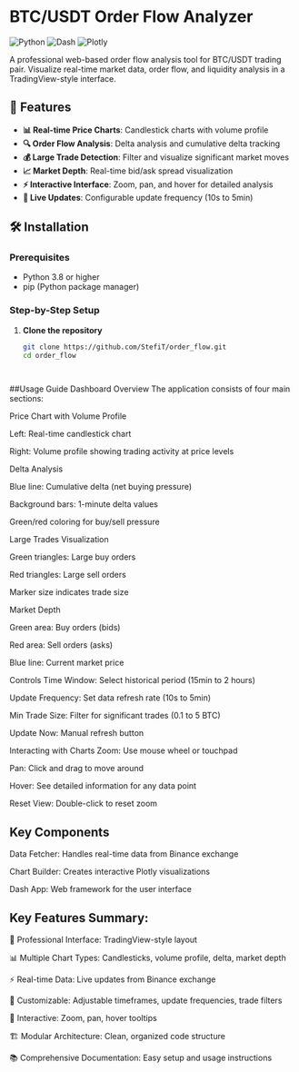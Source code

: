 # BTC/USDT Order Flow Analyzer

![Python](https://img.shields.io/badge/Python-3.8+-blue.svg)
![Dash](https://img.shields.io/badge/Dash-2.14.1-green.svg)
![Plotly](https://img.shields.io/badge/Plotly-5.17.0-orange.svg)

A professional web-based order flow analysis tool for BTC/USDT trading pair. Visualize real-time market data, order flow, and liquidity analysis in a TradingView-style interface.

## 🚀 Features

- **📊 Real-time Price Charts**: Candlestick charts with volume profile
- **🔍 Order Flow Analysis**: Delta analysis and cumulative delta tracking
- **💰 Large Trade Detection**: Filter and visualize significant market moves
- **📈 Market Depth**: Real-time bid/ask spread visualization
- **⚡ Interactive Interface**: Zoom, pan, and hover for detailed analysis
- **🔄 Live Updates**: Configurable update frequency (10s to 5min)

## 🛠 Installation

### Prerequisites
- Python 3.8 or higher
- pip (Python package manager)

### Step-by-Step Setup

1. **Clone the repository**
   ```bash
   git clone https://github.com/StefiT/order_flow.git
   cd order_flow
   
 
##Usage Guide
Dashboard Overview
The application consists of four main sections:

Price Chart with Volume Profile

Left: Real-time candlestick chart

Right: Volume profile showing trading activity at price levels

Delta Analysis

Blue line: Cumulative delta (net buying pressure)

Background bars: 1-minute delta values

Green/red coloring for buy/sell pressure

Large Trades Visualization

Green triangles: Large buy orders

Red triangles: Large sell orders

Marker size indicates trade size

Market Depth

Green area: Buy orders (bids)

Red area: Sell orders (asks)

Blue line: Current market price

Controls
Time Window: Select historical period (15min to 2 hours)

Update Frequency: Set data refresh rate (10s to 5min)

Min Trade Size: Filter for significant trades (0.1 to 5 BTC)

Update Now: Manual refresh button

Interacting with Charts
Zoom: Use mouse wheel or touchpad

Pan: Click and drag to move around

Hover: See detailed information for any data point

Reset View: Double-click to reset zoom

## Key Components
Data Fetcher: Handles real-time data from Binance exchange

Chart Builder: Creates interactive Plotly visualizations

Dash App: Web framework for the user interface


## Key Features Summary:
🎯 Professional Interface: TradingView-style layout

📊 Multiple Chart Types: Candlesticks, volume profile, delta, market depth

⚡ Real-time Data: Live updates from Binance exchange

🔧 Customizable: Adjustable timeframes, update frequencies, trade filters

📱 Interactive: Zoom, pan, hover tooltips

🏗 Modular Architecture: Clean, organized code structure


📚 Comprehensive Documentation: Easy setup and usage instructions
